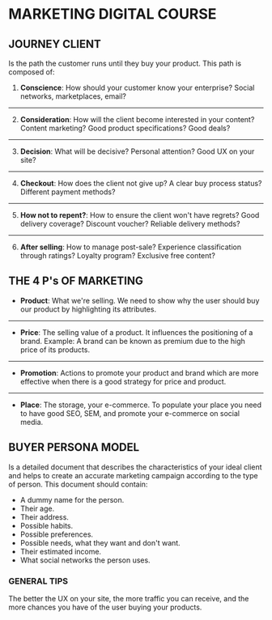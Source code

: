 # MARKETING DIGITAL COURSE

## JOURNEY CLIENT

Is the path the customer runs until they buy your product. This path is composed of:

1. **Conscience**: How should your customer know your enterprise? Social networks, marketplaces, email?

---

2. **Consideration**: How will the client become interested in your content? Content marketing? Good product specifications? Good deals?

---

3. **Decision**: What will be decisive? Personal attention? Good UX on your site?

---

4. **Checkout**: How does the client not give up? A clear buy process status? Different payment methods?

---

5. **How not to repent?**: How to ensure the client won't have regrets? Good delivery coverage? Discount voucher? Reliable delivery methods?

---

6. **After selling**: How to manage post-sale? Experience classification through ratings? Loyalty program? Exclusive free content?

## THE 4 P's OF MARKETING

- **Product**: What we're selling. We need to show why the user should buy our product by highlighting its attributes.

---

- **Price**: The selling value of a product. It influences the positioning of a brand. Example: A brand can be known as premium due to the high price of its products.

---

- **Promotion**: Actions to promote your product and brand which are more effective when there is a good strategy for price and product.

---

- **Place**: The storage, your e-commerce. To populate your place you need to have good SEO, SEM, and promote your e-commerce on social media.

## BUYER PERSONA MODEL

Is a detailed document that describes the characteristics of your ideal client and helps to create an accurate marketing campaign according to the type of person. This document should contain:

- A dummy name for the person.
- Their age.
- Their address.
- Possible habits.
- Possible preferences.
- Possible needs, what they want and don't want.
- Their estimated income.
- What social networks the person uses.

### GENERAL TIPS

The better the UX on your site, the more traffic you can receive, and the more chances you have of the user buying your products.
